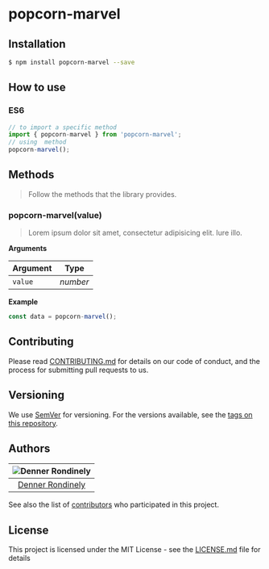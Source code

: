 # popcorn-marvel


## Installation

```sh
$ npm install popcorn-marvel --save
```

## How to use

### ES6

```js
// to import a specific method
import { popcorn-marvel } from 'popcorn-marvel';
// using  method
popcorn-marvel();
```

## Methods

> Follow the methods that the library provides.

### popcorn-marvel(value)

> Lorem ipsum dolor sit amet, consectetur adipisicing elit. Iure illo.

**Arguments**

| Argument | Type    |
|----------|---------|
|`value`   |*number* |


**Example**

```js
const data = popcorn-marvel();
```

## Contributing

Please read [CONTRIBUTING.md](https://github.com/Popcorn-BR/popcorn-marvel/blob/master/CONTRIBUTING.md) for details on our code of conduct, and the process for submitting pull requests to us.

## Versioning

We use [SemVer](http://semver.org/) for versioning. For the versions available, see the [tags on this repository](https://github.com/Popcorn-BR/popcorn-marvel/releases).

## Authors

| ![Denner Rondinely](https://avatars1.githubusercontent.com/u/14242874?s=460&u=bb7141e15c2ce0a34e2ca36ff4398eb774f4c99d&v=4)|
|:---------------------:|
|  [Denner Rondinely](https://github.com/dennerrondinely/)   |

See also the list of [contributors](https://github.com/Popcorn-BR/popcorn-marvel/graphs/contributors) who participated in this project.

## License

This project is licensed under the MIT License - see the [LICENSE.md](https://github.com/Popcorn-BR/popcorn-marvel/blob/master/LICENCE.md) file for details
